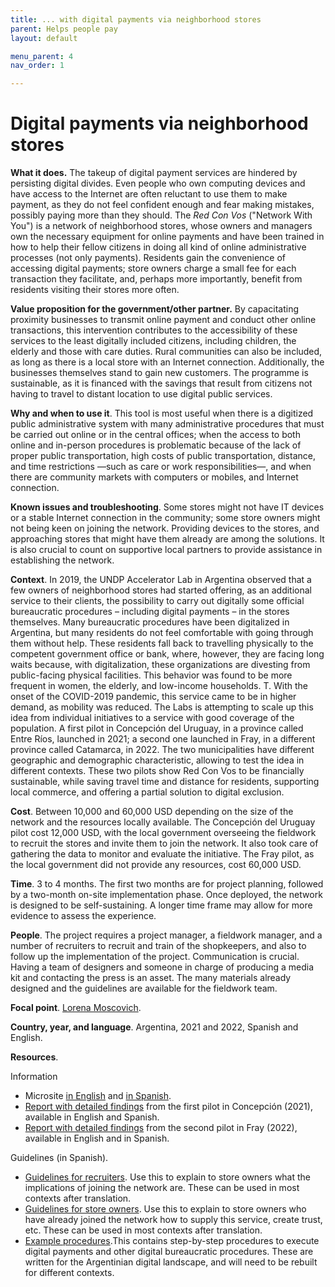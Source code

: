 ```yaml
---
title: ... with digital payments via neighborhood stores 
parent: Helps people pay
layout: default

menu_parent: 4
nav_order: 1

---
```

# Digital payments via neighborhood stores

**What it does.** The takeup of digital payment services are hindered by persisting digital divides. Even people who own computing devices and have access to the Internet are often reluctant to use them to make payment, as they do not feel confident enough and fear making mistakes, possibly paying more than they should. The _Red Con Vos_ ("Network With You") is a network of neighborhood stores, whose owners and managers own the necessary equipment for online payments and have been trained in how to help their fellow citizens in doing all kind of online administrative processes (not only payments). Residents gain the convenience of accessing digital payments; store owners charge a small fee for each transaction they facilitate, and, perhaps more importantly, benefit from residents visiting their stores more often.

**Value proposition for the government/other partner.** By capacitating proximity businesses to transmit online payment and conduct other online transactions, this intervention contributes to the accessibility of these services to the least digitally included citizens, including children, the elderly and those with care duties. Rural communities can also be included, as long as there is a local store with an Internet connection. Additionally, the businesses themselves stand to gain new customers. The programme is sustainable, as it is financed with the savings that result from citizens not having to travel to distant location to use digital public services.

**Why and when to use it**. This tool is most useful when there is a digitized public administrative system with many administrative procedures that must be carried out online or in the central offices; when the access to both online and in-person procedures is problematic because of the lack of proper public transportation, high costs of public transportation, distance, and time restrictions —such as care or work responsibilities—, and when there are community markets with computers or mobiles, and Internet connection.

**Known issues and troubleshooting**. Some stores might not have IT devices or a stable Internet connection in the community; some store owners might not being keen on joining the network. Providing devices to the stores, and approaching stores that might have them already are among the solutions. It is also crucial to count on supportive local partners to provide assistance in establishing the network. 

**Context**. In 2019, the UNDP Accelerator Lab in Argentina observed that a few owners of neighborhood stores had started offering, as an additional service to their clients, the possibility to carry out digitally some official bureaucratic procedures – including digital payments – in the stores themselves. Many bureaucratic procedures have been digitalized in Argentina, but many residents do not feel comfortable with going through them without help. These residents fall back to travelling physically to the competent government office or bank, where, however, they are facing long waits because, with digitalization, these organizations are divesting from public-facing physical facilities. This behavior was found to be more frequent in women, the elderly, and low-income households. T. With the onset of the COVID-2019 pandemic, this service came to be in higher demand, as mobility was reduced. The Labs is attempting to scale up this idea from individual initiatives to a service with good coverage of the population. A first pilot in Concepción del Uruguay, in a province called Entre Ríos, launched in 2021; a second one launched in Fray, in a different province called Catamarca, in 2022. The two municipalities have different geographic and demographic characteristic, allowing to test the idea in different contexts. These two pilots show Red Con Vos to be financially sustainable, while saving travel time and distance for residents, supporting local commerce, and offering a partial solution to digital exclusion.

**Cost**. Between 10,000 and 60,000 USD depending on the size of the network and the resources locally available. The Concepción del Uruguay pilot cost 12,000 USD, with the local government overseeing the fieldwork to recruit the stores and invite them to join the network. It also took care of gathering the data to monitor and evaluate the initiative. The Fray pilot, as the local government did not provide any resources, cost 60,000 USD.

**Time**. 3 to 4 months. The first two months are for project planning, followed by a two-month on-site implementation phase. Once deployed, the network is designed to be self-sustaining. A longer time frame may allow for more evidence to assess the experience.

**People**. The project requires a project manager, a fieldwork manager, and a number of recruiters to recruit and train of the shopkeepers, and also to follow up the implementation of the project. Communication is crucial. Having a team of designers and someone in charge of producing a media kit and contacting the press is an asset. The many materials already designed and the guidelines are available for the fieldwork team.

**Focal point**. [Lorena Moscovich](/Financial-inclusion-toolkit/contributors/Lorena-Moscovich.html).

**Country, year, and language**. Argentina, 2021 and 2022, Spanish and English.

**Resources**.

Information

- Microsite [in English](https://www.undp.org/es/argentina/proyectos/little-help-my-neighbors) and [in Spanish](https://www.undp.org/es/argentina/proyectos/con-un-poco-de-ayuda-de-mis-vecinos).
- [Report with detailed findings](https://www.undp.org/es/argentina/publications/con-un-poco-de-ayuda-de-mis-vecinos) from the first pilot in Concepción (2021), available in English and Spanish.
- [Report with detailed findings](https://www.undp.org/es/argentina/publicaciones/con-vos-fray) from the second pilot in Fray (2022), available in English and in Spanish.

Guidelines (in Spanish).

* [Guidelines for recruiters](https://github.com/UNDP-Accelerator-Labs/Financial-inclusion-toolkit/blob/main/4_Pay/ARG1-resources/guidelines-recruiters.pdf). Use this to explain to store owners what the implications of joining the network are. These can be used in most contexts after translation.
* [Guidelines for store owners](https://github.com/UNDP-Accelerator-Labs/Financial-inclusion-toolkit/blob/main/4_Pay/ARG1%20resources/con%20vos%20general%20guidelines%20stores%20II.pdf). Use this to explain to store owners who have already joined the network how to supply this service, create trust, etc. These can be used in most contexts after translation. 
* [Example procedures](https://github.com/UNDP-Accelerator-Labs/Financial-inclusion-toolkit/blob/main/4_Pay/ARG1%20resources/con%20vos%20step%20by%20step%20procedures%20II.pdf).This contains step-by-step procedures to execute digital payments and other digital bureaucratic procedures. These are written for the Argentinian digital landscape, and will need to be rebuilt for different contexts. 
